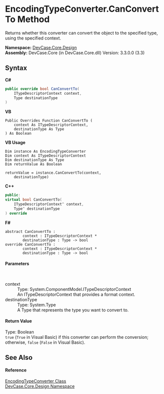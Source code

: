 # EncodingTypeConverter.CanConvertTo Method 
 

Returns whether this converter can convert the object to the specified type, using the specified context.

**Namespace:**&nbsp;<a href="N_DevCase_Core_Design">DevCase.Core.Design</a><br />**Assembly:**&nbsp;DevCase.Core (in DevCase.Core.dll) Version: 3.3.0.0 (3.3)

## Syntax

**C#**<br />
``` C#
public override bool CanConvertTo(
	ITypeDescriptorContext context,
	Type destinationType
)
```

**VB**<br />
``` VB
Public Overrides Function CanConvertTo ( 
	context As ITypeDescriptorContext,
	destinationType As Type
) As Boolean
```

**VB Usage**<br />
``` VB Usage
Dim instance As EncodingTypeConverter
Dim context As ITypeDescriptorContext
Dim destinationType As Type
Dim returnValue As Boolean

returnValue = instance.CanConvertTo(context, 
	destinationType)
```

**C++**<br />
``` C++
public:
virtual bool CanConvertTo(
	ITypeDescriptorContext^ context, 
	Type^ destinationType
) override
```

**F#**<br />
``` F#
abstract CanConvertTo : 
        context : ITypeDescriptorContext * 
        destinationType : Type -> bool 
override CanConvertTo : 
        context : ITypeDescriptorContext * 
        destinationType : Type -> bool 
```


#### Parameters
&nbsp;<dl><dt>context</dt><dd>Type: System.ComponentModel.ITypeDescriptorContext<br />An ITypeDescriptorContext that provides a format context.</dd><dt>destinationType</dt><dd>Type: System.Type<br />A Type that represents the type you want to convert to.</dd></dl>

#### Return Value
Type: Boolean<br />`true` (`True` in Visual Basic) if this converter can perform the conversion; otherwise, `false` (`False` in Visual Basic).

## See Also


#### Reference
<a href="T_DevCase_Core_Design_EncodingTypeConverter">EncodingTypeConverter Class</a><br /><a href="N_DevCase_Core_Design">DevCase.Core.Design Namespace</a><br />